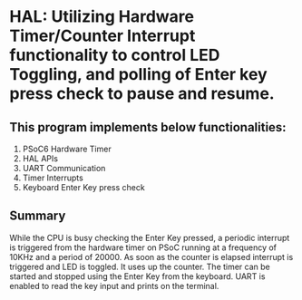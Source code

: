 # HAL: Utilizing Hardware Timer/Counter Interrupt functionality to control LED Toggling, and polling of Enter key press check to pause and resume.

## This program implements below functionalities:

1) PSoC6 Hardware Timer
2) HAL APIs
3) UART Communication
4) Timer Interrupts
5) Keyboard Enter Key press check

## Summary

While the CPU is busy checking the Enter Key pressed, a periodic interrupt is triggered from the hardware timer on PSoC running at a frequency of 10KHz and a period of 20000. As soon as the counter is elapsed interrupt is triggered and LED is toggled. It uses up the counter. The timer can be started and stopped using the Enter Key from the keyboard. UART is enabled to read the key input and prints on the terminal.

